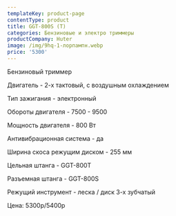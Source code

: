 ```yaml
---
templateKey: product-page
contentType: product
title: GGT-800S (T)
categories: Бензиновые и электро триммеры
productCompany: Huter
image: /img/9hq-1-лорпампн.webp
price: '5300'
---
```

Бензиновый триммер

Двигатель - 2-х тактовый, с воздушным охлаждением

Тип зажигания - электронный

Обороты двигателя - 7500 - 9500

Мощность двигателя - 800 Вт

Антивибрационная система - да

Ширина скоса режущим диском - 255 мм

Цельная штанга - GGT-800T

Разъемная штанга - GGT-800S

Режущий инструмент - леска / диск 3-х зубчатый

Цена: 5300р/5400р
